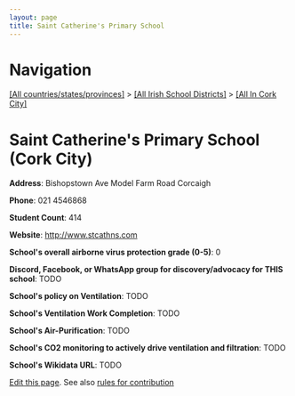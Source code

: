 ```yaml
---
layout: page
title: Saint Catherine's Primary School
---
```

# Navigation

[[All countries/states/provinces]](../../..) > [[All Irish School Districts]](../..) > [[All In Cork City]](..)

# Saint Catherine's Primary School (Cork City)

**Address**: Bishopstown Ave Model Farm Road Corcaigh

**Phone**: 021 4546868

**Student Count**: 414

**Website**: <http://www.stcathns.com>

**School's overall airborne virus protection grade (0-5)**: 0

**Discord, Facebook, or WhatsApp group for discovery/advocacy for THIS school**: TODO

**School's policy on Ventilation**: TODO

**School's Ventilation Work Completion**: TODO

**School's Air-Purification**: TODO

**School's CO2 monitoring to actively drive ventilation and filtration**: TODO

**School's Wikidata URL**: TODO


[Edit this page](https://github.com/ventilate-schools/Ireland/edit/main/./Cork_City/Saint_Catherine's_Primary_School.md). See also [rules for contribution](../../../contribution-rules/)
